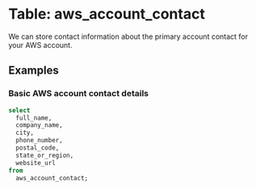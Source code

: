 # Table: aws_account_contact

We can store contact information about the primary account contact for your AWS account.

## Examples

### Basic AWS account contact details

```sql
select
  full_name,
  company_name,
  city,
  phone_number,
  postal_code,
  state_or_region,
  website_url
from
  aws_account_contact;
```
